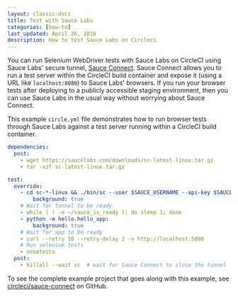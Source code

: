 ```yaml
---
layout: classic-docs
title: Test with Sauce Labs
categories: [how-to]
last_updated: April 26, 2016
description: How to test Sauce Labs on Circleci
---
```


You can run Selenium WebDriver tests with Sauce Labs on CircleCI using Sauce Labs'
secure tunnel, [Sauce Connect](https://docs.saucelabs.com/reference/sauce-connect/).
Sauce Connect allows you to run a test server within the CircleCI build container
and expose it (using a URL like `localhost:8080`) to Sauce Labs' browsers. If you
run your browser tests after deploying to a publicly accessible staging environment,
then you can use Sauce Labs in the usual way without worrying about Sauce Connect.

This example `circle.yml` file demonstrates how to run browser tests through Sauce Labs
against a test server running within a CircleCI build container.

```yml
dependencies:
  post:
    - wget https://saucelabs.com/downloads/sc-latest-linux.tar.gz
    - tar -xzf sc-latest-linux.tar.gz

test:
  override:
    - cd sc-*-linux && ./bin/sc --user $SAUCE_USERNAME --api-key $SAUCE_ACCESS_KEY --readyfile ~/sauce_is_ready:
        background: true
    # Wait for tunnel to be ready
    - while [ ! -e ~/sauce_is_ready ]; do sleep 1; done
    - python -m hello.hello_app:
        background: true
    # Wait for app to be ready
    - curl --retry 10 --retry-delay 2 -v http://localhost:5000
    # Run selenium tests
    - nosetests
  post:
    - killall --wait sc  # wait for Sauce Connect to close the tunnel
```

To see the complete example project that goes along with this example, see
[circleci/sauce-connect](https://github.com/circleci/sauce-connect)
on GitHub.
